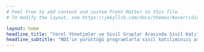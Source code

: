 ```yaml
---
# Feel free to add content and custom Front Matter to this file.
# To modify the layout, see https://jekyllrb.com/docs/themes/#overriding-theme-defaults

layout: home
headline_title: "Yerel Yönetimler ve Sivil Gruplar Arasında Sivil Katılımı Geliştirme Programı"
headline_subtitle: "NDI'ın yürüttüğü programlarla sivil katılımınızı artırın."
---
```

